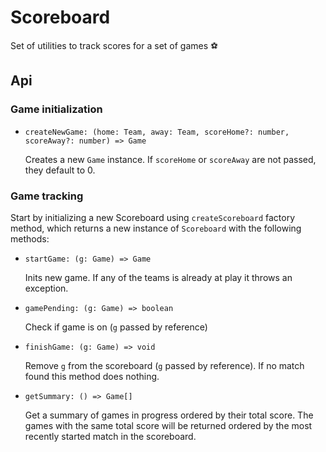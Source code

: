 # Scoreboard

Set of utilities to track scores for a set of games ⚽️

## Api

### Game initialization

- `createNewGame: (home: Team, away: Team, scoreHome?: number, scoreAway?: number) => Game`

  Creates a new `Game` instance. If `scoreHome` or `scoreAway` are not passed, they default to 0.

### Game tracking

Start by initializing a new Scoreboard using `createScoreboard` factory method, which returns a new instance of `Scoreboard` with the following methods:

- `startGame: (g: Game) => Game`

  Inits new game. If any of the teams is already at play it throws an exception.

- `gamePending: (g: Game) => boolean`

  Check if game is on (`g` passed by reference)

- `finishGame: (g: Game) => void`

  Remove `g` from the scoreboard (`g` passed by reference). If no match found this method does nothing.

- `getSummary: () => Game[]`

  Get a summary of games in progress ordered by their total score. The games with the same total score will be returned ordered by the most recently started match in the scoreboard.
